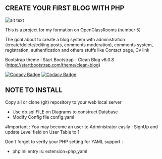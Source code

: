 ## CREATE YOUR FIRST BLOG WITH PHP
![alt text](https://www.php.net//images/logos/php-med-trans-light.gif)

This is a project for my formation on OpenClassRooms (number 5)

The goal about to create a blog system with administration (create/delete/editing posts, comments moderation), comments system, registration, authenfication and others stuffs like Contact page, Cv link

Bootstrap theme : Start Bootstrap - Clean Blog v6.0.8 (https://startbootstrap.com/theme/clean-blog)

[![Codacy Badge](https://api.codacy.com/project/badge/Grade/1139c936a35a4a3fa3d502b6b6b1ae02)](https://app.codacy.com/gh/Kimealabs/P5?utm_source=github.com&utm_medium=referral&utm_content=Kimealabs/P5&utm_campaign=Badge_Grade_Settings)
[![Codacy Badge](https://app.codacy.com/project/badge/Grade/ca81c3a410df40c2b895763aecfeb1bc)](https://www.codacy.com/gh/Kimealabs/P5/dashboard?utm_source=github.com&amp;utm_medium=referral&amp;utm_content=Kimealabs/P5&amp;utm_campaign=Badge_Grade)

## NOTE TO INSTALL
Copy all or clone (git) repository to your web local server
* Use db.sql FILE on Diagrams to construct Database
* Modify Config file config.yaml

#Important :
You may become an user to Administrator easily : SignUp and update Level field on User Table to 1

Don't forget to verify your PHP setting for YAML support :
* php.ini entry is: extension=php_yaml

